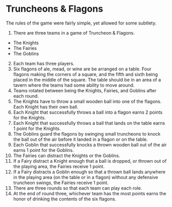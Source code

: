 # Truncheons & Flagons

The rules of the game were fairly simple, yet allowed for some subtlety.

1. There are three teams in a game of Truncheon & Flagons.

- The Knights
- The Fairies
- The Goblins

2. Each team has three players.
3. Six flagons of ale, mead, or wine are be arranged on a table. Four flagons making the corners of a square, and the fifth and sixth being placed in the middle of the square. The table should be in an area of a tavern where the teams had some ability to move around.
4. Teams rotated between being the Knights, Fairies, and Goblins after each round.
5. The Knights have to throw a small wooden ball into one of the flagons. Each Knight has their own ball.
6. Each Knight that successfully throws a ball into a flagon earns 2 points for the Knights.
7. Each Knight that successfully throws a ball that lands on the table earns 1 point for the Knights.
8. The Goblins guard the flagons by swinging small truncheons to knock the ball out of the air before it landed in a flagon or on the table.
9. Each Goblin that successfully knocks a thrown wooden ball out of the air earns 1 point for the Goblins.
10. The Fairies can distract the Knights or the Goblins.
11. If a Fairy distract a Knight enough that a ball is dropped, or thrown out of the playing area, the Fairies receive 1 point.
12. If a Fairy distracts a Goblin enough so that a thrown ball lands anywhere in the playing area (on the table or in a flagon) without any defensive truncheon swings, the Fairies receive 1 point.
13. There are three rounds so that each team can play each role.
14. At the end of round three, whichever team has the most points earns the honor of drinking the contents of the six flagons.
